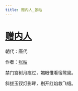 ```yaml
---
title: 赠内人_张祜
---
```


# [赠内人](http://so.gushiwen.org/view_26989.aspx)

朝代：唐代

作者：[张祜](http://so.gushiwen.org/author_56.aspx)

禁门宫树月痕过，媚眼惟看宿鹭窠。

斜拔玉钗灯影畔，剔开红焰救飞蛾。